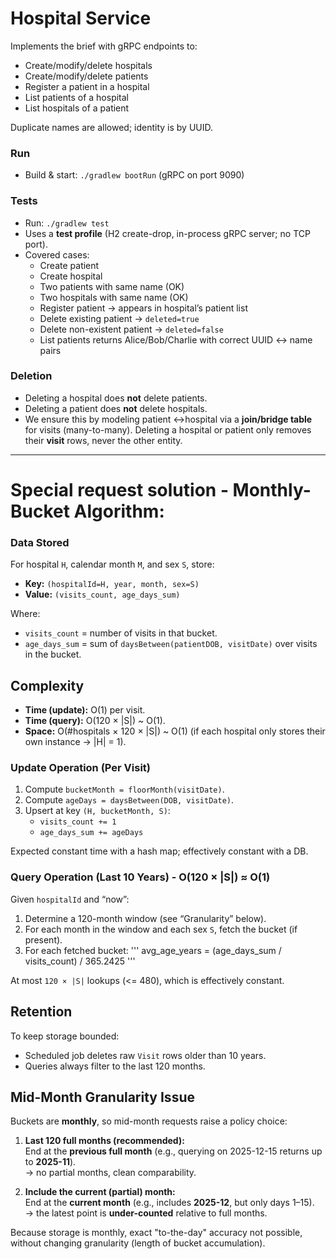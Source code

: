 # Hospital Service

Implements the brief with gRPC endpoints to:

- Create/modify/delete hospitals
- Create/modify/delete patients
- Register a patient in a hospital
- List patients of a hospital
- List hospitals of a patient

Duplicate names are allowed; identity is by UUID.

### Run

- Build & start: `./gradlew bootRun` (gRPC on port 9090)

### Tests

- Run: `./gradlew test`
- Uses a **test profile** (H2 create-drop, in-process gRPC server; no TCP port).
- Covered cases:
  - Create patient
  - Create hospital
  - Two patients with same name (OK)
  - Two hospitals with same name (OK)
  - Register patient → appears in hospital’s patient list
  - Delete existing patient → `deleted=true`
  - Delete non-existent patient → `deleted=false`
  - List patients returns Alice/Bob/Charlie with correct UUID <-> name pairs

### Deletion

- Deleting a hospital does **not** delete patients.
- Deleting a patient does **not** delete hospitals.
- We ensure this by modeling patient <->hospital via a **join/bridge table** for visits (many-to-many).
  Deleting a hospital or patient only removes their **visit** rows, never the other entity.

---

# Special request solution - Monthly-Bucket Algorithm:

### Data Stored

For hospital `H`, calendar month `M`, and sex `S`, store:

- **Key:** `(hospitalId=H, year, month, sex=S)`
- **Value:** `(visits_count, age_days_sum)`

Where:

- `visits_count` = number of visits in that bucket.
- `age_days_sum` = sum of `daysBetween(patientDOB, visitDate)` over visits in the bucket.

## Complexity

- **Time (update):** O(1) per visit.
- **Time (query):** O(120 × |S|) ~ O(1).
- **Space:** O(#hospitals × 120 × |S|) ~ O(1) (if each hospital only stores their own instance -> |H| = 1).

### Update Operation (Per Visit)

1. Compute `bucketMonth = floorMonth(visitDate)`.
2. Compute `ageDays = daysBetween(DOB, visitDate)`.
3. Upsert at key `(H, bucketMonth, S)`:
   - `visits_count += 1`
   - `age_days_sum += ageDays`

Expected constant time with a hash map; effectively constant with a DB.

### Query Operation (Last 10 Years) - O(120 × |S|) ≈ O(1)

Given `hospitalId` and “now”:

1. Determine a 120-month window (see “Granularity” below).
2. For each month in the window and each sex `S`, fetch the bucket (if present).
3. For each fetched bucket:
   '''
   avg_age_years = (age_days_sum / visits_count) / 365.2425
   '''

At most `120 × |S|` lookups (<= 480), which is effectively constant.

## Retention

To keep storage bounded:

- Scheduled job deletes raw `Visit` rows older than 10 years.
- Queries always filter to the last 120 months.

## Mid-Month Granularity Issue

Buckets are **monthly**, so mid-month requests raise a policy choice:

1. **Last 120 full months (recommended):**  
   End at the **previous full month** (e.g., querying on 2025-12-15 returns up to **2025-11**).  
   -> no partial months, clean comparability.

2. **Include the current (partial) month:**  
   End at the **current month** (e.g., includes **2025-12**, but only days 1–15).  
   -> the latest point is **under-counted** relative to full months.

Because storage is monthly, exact "to-the-day" accuracy not possible, without changing granularity (length of bucket accumulation).
